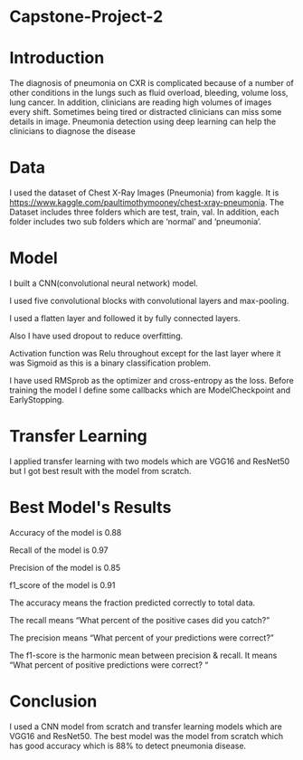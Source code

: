 # Capstone-Project-2
# Introduction
The diagnosis of pneumonia on CXR is complicated because of a number of other conditions in the lungs such as fluid overload, bleeding, volume loss, lung cancer. In addition, clinicians are reading high volumes of images every shift. Sometimes being tired or distracted clinicians can miss some details in image. Pneumonia detection using deep learning can help the clinicians to diagnose the disease

# Data
I used the dataset of Chest X-Ray Images (Pneumonia) from kaggle. It is https://www.kaggle.com/paultimothymooney/chest-xray-pneumonia.
The Dataset includes three folders which are test, train, val. In addition, each folder includes two sub folders which are ‘normal’ and ‘pneumonia’.

# Model
I built a CNN(convolutional neural network) model.

I used five convolutional blocks with convolutional layers and max-pooling.

I used a flatten layer and followed it by fully connected layers.

Also I have used dropout to reduce overfitting.

Activation function was Relu throughout except for the last layer where it was Sigmoid as this is a binary classification problem.

I have used RMSprob as the optimizer and cross-entropy as the loss.
Before training the model I define some callbacks which are ModelCheckpoint and EarlyStopping.
# Transfer Learning
I applied transfer learning with two models which are VGG16 and ResNet50 but I got best result with the model from scratch.

# Best Model's Results
Accuracy of the model is 0.88

Recall of the model is 0.97

Precision of the model is 0.85

f1_score of the model is 0.91

The accuracy means the fraction predicted correctly to total data.

The recall means “What percent of the positive cases did you catch?”

The precision means “What percent of your predictions were correct?”

The f1-score is the harmonic mean between precision & recall. It means “What percent of positive predictions were correct? “
# Conclusion
I used a CNN model from scratch and transfer learning models which are VGG16 and ResNet50. The best model was the model from scratch which has good accuracy which is 88% to detect pneumonia disease.
